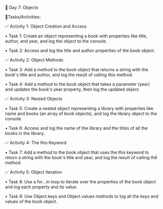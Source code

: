 🔴 Day 7: Objects

💨Tasks/Activities:

✅ Activity 1: Object Creation and Access

• Task 1: Create an object representing a book with properties like title, author, and year, and log the object to the console.

• Task 2: Access and log the title and author properties of the book object.

✅ Activity 2: Object Methods

• Task 3: Add a method to the book object that returns a string with the book's title and author, and log the result of calling this method. 

• Task 4: Add a method to the book object that takes a parameter (year) and updates the book's year property, then log the updated object.

✅ Activity 3: Nested Objects

• Task 5: Create a nested object representing a library with properties like name and books (an array of book objects), and log the library object to the console.

• Task 6: Access and log the name of the library and the titles of all the books in the library.

✅ Activity 4: The this Keyword

• Task 7: Add a method to the book object that uses the this keyword to return a string with the book's title and year, and log the result of calling thế method.

✅ Activity 5: Object Iteration

• Task 8: Use a for...in loop to iterate over the properties of the book object and log each property and its value.

• Task 9: Use Object.keys and Object.values methods to log all the keys and values of the book object.